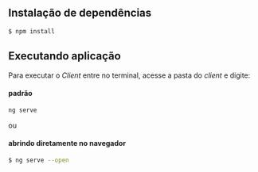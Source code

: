 ## Instalação de dependências

```bash
$ npm install
```

## Executando aplicação
Para executar o _Client_ entre no terminal, acesse a pasta do _client_ e digite:

#### padrão
```bash
ng serve
```
ou
#### abrindo diretamente no navegador
```bash
$ ng serve --open
```



